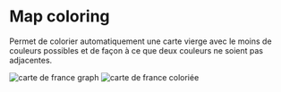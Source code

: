 # Map coloring
 
Permet de colorier automatiquement une carte vierge avec le moins de couleurs possibles et de façon à ce que deux couleurs ne soient pas adjacentes.

![carte de france graph](https://user-images.githubusercontent.com/78959190/233786308-62cba7c4-5b63-41fe-b327-645390ea06cf.png)
![carte de france coloriée](https://user-images.githubusercontent.com/78959190/233786309-1c0bcc16-5873-46e0-b6e6-5d61a39925e1.png)
